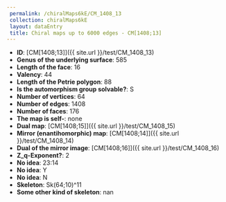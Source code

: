 ```yaml
--- 
 permalink: /chiralMaps6kE/CM_1408_13 
 collection: chiralMaps6kE
 layout: dataEntry
 title: Chiral maps up to 6000 edges - CM[1408;13]
---
```


- **ID**: [CM[1408;13]]({{ site.url }}/test/CM_1408_13)
- **Genus of the underlying surface**: 585
- **Length of the face**: 16
- **Valency**: 44
- **Length of the Petrie polygon**: 88
- **Is the automorphism group solvable?**: S
- **Number of vertices**: 64
- **Number of edges**: 1408
- **Number of faces**: 176
- **The map is self-**: none
- **Dual map**: [CM[1408;15]]({{ site.url }}/test/CM_1408_15)
- **Mirror (enantihomorphic) map**: [CM[1408;14]]({{ site.url }}/test/CM_1408_14)
- **Dual of the mirror image**: [CM[1408;16]]({{ site.url }}/test/CM_1408_16)
- **Z_q-Exponent?**: 2
- **No idea**:  23:14
- **No idea**: Y
- **No idea**: N
- **Skeleton**: Sk(64;10)^11
- **Some other kind of skeleton**: nan
